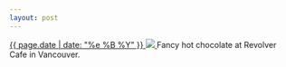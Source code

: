 ```yaml
---
layout: post
---
```


<p>
  <a href="/385">
    <time>{{ page.date | date: "%e %B %Y" }}</time>
    <img src="https://s3.amazonaws.com/life.aaronjgreenberg.com/385.jpg">
  </a>
  Fancy hot chocolate at Revolver Cafe in Vancouver.
</p>
